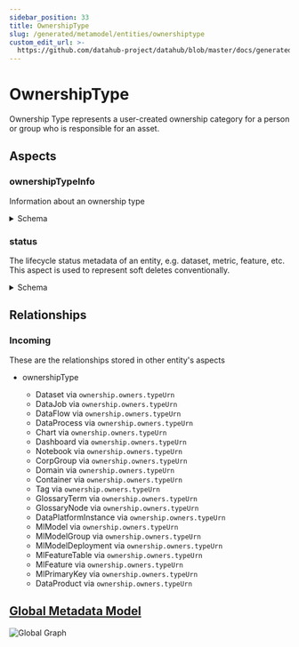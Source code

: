 ```yaml
---
sidebar_position: 33
title: OwnershipType
slug: /generated/metamodel/entities/ownershiptype
custom_edit_url: >-
  https://github.com/datahub-project/datahub/blob/master/docs/generated/metamodel/entities/ownershipType.md
---
```


# OwnershipType

Ownership Type represents a user-created ownership category for a person or group who is responsible for an asset.

## Aspects

### ownershipTypeInfo

Information about an ownership type

<details>
<summary>Schema</summary>

```javascript
{
  "type": "record",
  "Aspect": {
    "name": "ownershipTypeInfo"
  },
  "name": "OwnershipTypeInfo",
  "namespace": "com.linkedin.ownership",
  "fields": [
    {
      "Searchable": {
        "boostScore": 10.0,
        "enableAutocomplete": true,
        "fieldType": "TEXT_PARTIAL"
      },
      "type": "string",
      "name": "name",
      "doc": "Display name of the Ownership Type"
    },
    {
      "type": [
        "null",
        "string"
      ],
      "name": "description",
      "default": null,
      "doc": "Description of the Ownership Type"
    },
    {
      "Searchable": {
        "/actor": {
          "fieldName": "createdBy",
          "fieldType": "URN"
        },
        "/time": {
          "fieldName": "createdAt",
          "fieldType": "DATETIME"
        }
      },
      "type": {
        "type": "record",
        "name": "AuditStamp",
        "namespace": "com.linkedin.common",
        "fields": [
          {
            "type": "long",
            "name": "time",
            "doc": "When did the resource/association/sub-resource move into the specific lifecycle stage represented by this AuditEvent."
          },
          {
            "java": {
              "class": "com.linkedin.common.urn.Urn"
            },
            "type": "string",
            "name": "actor",
            "doc": "The entity (e.g. a member URN) which will be credited for moving the resource/association/sub-resource into the specific lifecycle stage. It is also the one used to authorize the change."
          },
          {
            "java": {
              "class": "com.linkedin.common.urn.Urn"
            },
            "type": [
              "null",
              "string"
            ],
            "name": "impersonator",
            "default": null,
            "doc": "The entity (e.g. a service URN) which performs the change on behalf of the Actor and must be authorized to act as the Actor."
          },
          {
            "type": [
              "null",
              "string"
            ],
            "name": "message",
            "default": null,
            "doc": "Additional context around how DataHub was informed of the particular change. For example: was the change created by an automated process, or manually."
          }
        ],
        "doc": "Data captured on a resource/association/sub-resource level giving insight into when that resource/association/sub-resource moved into a particular lifecycle stage, and who acted to move it into that specific lifecycle stage."
      },
      "name": "created",
      "doc": "Audit stamp capturing the time and actor who created the Ownership Type."
    },
    {
      "Searchable": {
        "/actor": {
          "fieldName": "lastModifiedBy",
          "fieldType": "URN"
        },
        "/time": {
          "fieldName": "lastModifiedAt",
          "fieldType": "DATETIME"
        }
      },
      "type": "com.linkedin.common.AuditStamp",
      "name": "lastModified",
      "doc": "Audit stamp capturing the time and actor who last modified the Ownership Type."
    }
  ],
  "doc": "Information about an ownership type"
}
```

</details>

### status

The lifecycle status metadata of an entity, e.g. dataset, metric, feature, etc.
This aspect is used to represent soft deletes conventionally.

<details>
<summary>Schema</summary>

```javascript
{
  "type": "record",
  "Aspect": {
    "name": "status"
  },
  "name": "Status",
  "namespace": "com.linkedin.common",
  "fields": [
    {
      "Searchable": {
        "fieldType": "BOOLEAN"
      },
      "type": "boolean",
      "name": "removed",
      "default": false,
      "doc": "Whether the entity has been removed (soft-deleted)."
    }
  ],
  "doc": "The lifecycle status metadata of an entity, e.g. dataset, metric, feature, etc.\nThis aspect is used to represent soft deletes conventionally."
}
```

</details>

## Relationships

### Incoming

These are the relationships stored in other entity's aspects

- ownershipType

  - Dataset via `ownership.owners.typeUrn`
  - DataJob via `ownership.owners.typeUrn`
  - DataFlow via `ownership.owners.typeUrn`
  - DataProcess via `ownership.owners.typeUrn`
  - Chart via `ownership.owners.typeUrn`
  - Dashboard via `ownership.owners.typeUrn`
  - Notebook via `ownership.owners.typeUrn`
  - CorpGroup via `ownership.owners.typeUrn`
  - Domain via `ownership.owners.typeUrn`
  - Container via `ownership.owners.typeUrn`
  - Tag via `ownership.owners.typeUrn`
  - GlossaryTerm via `ownership.owners.typeUrn`
  - GlossaryNode via `ownership.owners.typeUrn`
  - DataPlatformInstance via `ownership.owners.typeUrn`
  - MlModel via `ownership.owners.typeUrn`
  - MlModelGroup via `ownership.owners.typeUrn`
  - MlModelDeployment via `ownership.owners.typeUrn`
  - MlFeatureTable via `ownership.owners.typeUrn`
  - MlFeature via `ownership.owners.typeUrn`
  - MlPrimaryKey via `ownership.owners.typeUrn`
  - DataProduct via `ownership.owners.typeUrn`

## [Global Metadata Model](https://github.com/datahub-project/datahub/raw/master/docs/imgs/datahub-metadata-model.png)

![Global Graph](https://github.com/datahub-project/datahub/raw/master/docs/imgs/datahub-metadata-model.png)
